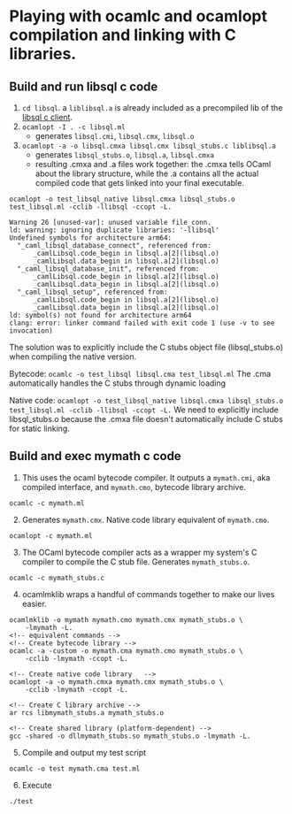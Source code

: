 # Playing with ocamlc and ocamlopt compilation and linking with C libraries.



## Build and run libsql c code

1. `cd libsql`. a `liblibsql.a` is already included as a precompiled lib of the [libsql c client](https://github.com/tursodatabase/libsql-c#).
2. `ocamlopt -I . -c libsql.ml`
    - generates `libsql.cmi`, `libsql.cmx`, `libsql.o`
3. `ocamlopt -a -o libsql.cmxa libsql.cmx libsql_stubs.c liblibsql.a`
    - generates `libsql_stubs.o`, `libsql.a`, `libsql.cmxa`
    - resulting .cmxa and .a files work together: the .cmxa tells OCaml about the library structure, while the .a contains all the actual compiled code that gets linked into your final executable.

`ocamlopt -o test_libsql_native libsql.cmxa libsql_stubs.o test_libsql.ml -cclib -llibsql -ccopt -L.`


```
Warning 26 [unused-var]: unused variable file_conn.
ld: warning: ignoring duplicate libraries: '-llibsql'
Undefined symbols for architecture arm64:
  "_caml_libsql_database_connect", referenced from:
      _camlLibsql.code_begin in libsql.a[2](libsql.o)
      _camlLibsql.data_begin in libsql.a[2](libsql.o)
  "_caml_libsql_database_init", referenced from:
      _camlLibsql.code_begin in libsql.a[2](libsql.o)
      _camlLibsql.data_begin in libsql.a[2](libsql.o)
  "_caml_libsql_setup", referenced from:
      _camlLibsql.code_begin in libsql.a[2](libsql.o)
      _camlLibsql.data_begin in libsql.a[2](libsql.o)
ld: symbol(s) not found for architecture arm64
clang: error: linker command failed with exit code 1 (use -v to see invocation)

```

The solution was to explicitly include the C stubs object file (libsql_stubs.o) when compiling the native version.

Bytecode: `ocamlc -o test_libsql libsql.cma test_libsql.ml`
The .cma automatically handles the C stubs through dynamic loading

Native code: `ocamlopt -o test_libsql_native libsql.cmxa libsql_stubs.o test_libsql.ml -cclib -llibsql -ccopt -L.`
We need to explicitly include libsql_stubs.o because the .cmxa file doesn't automatically include C stubs for static linking.

## Build and exec mymath c code

1. This uses the ocaml bytecode compiler. It outputs a `mymath.cmi`, aka compiled interface, and `mymath.cmo`, bytecode library archive.
```
ocamlc -c mymath.ml
```

2. Generates `mymath.cmx`. Native code library equivalent of `mymath.cmo`.
```
ocamlopt -c mymath.ml
```

3. The OCaml bytecode compiler acts as a wrapper my system's C compiler to compile the C stub file.
Generates `mymath_stubs.o`.
```
ocamlc -c mymath_stubs.c
```

4. ocamlmklib wraps a handful of commands together to make our lives easier. 
```
ocamlmklib -o mymath mymath.cmo mymath.cmx mymath_stubs.o \
    -lmymath -L.
<!-- equivalent commands -->
<!-- Create bytecode library -->
ocamlc -a -custom -o mymath.cma mymath.cmo mymath_stubs.o \
    -cclib -lmymath -ccopt -L.

<!-- Create native code library   -->
ocamlopt -a -o mymath.cmxa mymath.cmx mymath_stubs.o \
    -cclib -lmymath -ccopt -L.

<!-- Create C library archive -->
ar rcs libmymath_stubs.a mymath_stubs.o

<!-- Create shared library (platform-dependent) -->
gcc -shared -o dllmymath_stubs.so mymath_stubs.o -lmymath -L.
```

5. Compile and output my test script
```
ocamlc -o test mymath.cma test.ml
```

6. Execute
```
./test
```
